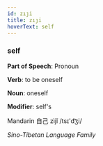 ```yaml
---
id: zıȷi
title: zıȷi
hoverText: self
---
```


### self

**Part of Speech**: Pronoun

**Verb**: to be oneself

**Noun**: oneself

**Modifier**: self's

Mandarin 自己 zìjǐ /tsɪ'd͡ʒi/

*Sino-Tibetan Language Family*